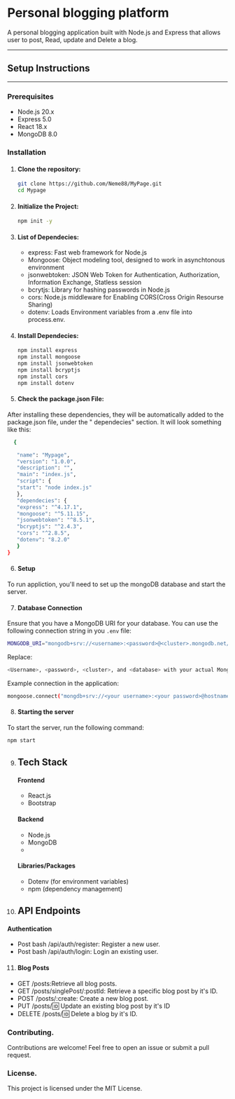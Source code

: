 # Personal blogging platform
A personal blogging application built with Node.js and Express that allows user to post, Read, update and Delete a blog.


---

## Setup Instructions


---


### Prerequisites
- Node.js 20.x
- Express 5.0
- React 18.x
- MongoDB 8.0

### Installation

   1. #### Clone the repository:
      ```bash 
      git clone https://github.com/Neme88/MyPage.git
      cd Mypage
      ```
   2. #### Initialize the Project:
      ```bash
      npm init -y
      ```
   3. #### List of Dependecies:
      - express: Fast web framework for Node.js
      - Mongoose: Object modeling tool, designed to work in asynchtonous environment
      - jsonwebtoken: JSON Web Token for Authentication, Authorization, Information Exchange, Statless session
      - bcrytjs: Library for hashing passwords in Node.js
      - cors: Node.js middleware for Enabling CORS(Cross Origin Resourse Sharing)
      - dotenv: Loads Environment variables from a .env file into process.env.

   4. #### Install Dependecies:
      ```bash
      npm install express
      npm install mongoose
      npm install jsonwebtoken
      npm install bcryptjs
      npm install cors
      npm install dotenv
      ```
   5. #### Check the package.json File:
   After installing these dependencies, they will be automatically added to the package.json file, under the " dependecies" section. It will look something like this:
```bash
  {

   "name": "Mypage",
   "version": "1.0.0",
   "description": "",
   "main": "index.js",
   "script": {
   "start": "node index.js"
   },
   "dependecies": {
   "express": "^4.17.1",
   "mongoose": "^5.11.15",
   "jsonwebtoken": "^8.5.1",
   "bcryptjs": "^2.4.3",
   "cors": "^2.8.5",
   "dotenv": "8.2.0"
   }
}

```
   6. #### Setup
   To run appliction, you'll need to set up the mongoDB database and start the server.


   7. #### Database Connection
   Ensure that you have a MongoDB URI for your database. You can use the following connection string in you `.env` file:
   ```bash
   MONGODB_URI="mongodb+srv://<username>:<password>@<cluster>.mongodb.net/<database>?retryWrites=true&w=majority":
   ```

   Replace:
   ```bash
   <Username>, <password>, <cluster>, and <database> with your actual MongoDB.
   ```

   Example connection in the application:
   ```bash
   mongoose.connect("mongdb+srv://<your username>:<your password>@hostname.identifier for mongoDB cluster instance.mongodb.net/name of db?retryWrites=true&w=majority");
   ```
   8. #### Starting the server
   To start the server, run the following command:
   ```bash
   npm start
   ```
   9. ## Tech Stack

      #### Frontend

      - React.js
      - Bootstrap

      #### Backend

      - Node.js 
      - MongoDB
      -
      #### Libraries/Packages

      - Dotenv (for environment variables)
      - npm (dependency management)


   10. ## API Endpoints


   #### Authentication

   - Post bash /api/auth/register: Register a new user. 
   - Post bash /api/auth/login: Login an existing user.


   11. #### Blog Posts

   - GET /posts:Retrieve all blog posts.
   - GET /posts/singlePost/:postId: Retrieve a specific blog post by it's ID.
   - POST /posts/:create: Create a new blog post.
   - PUT /posts/:id: Update an existing blog post by it's ID
   - DELETE /posts/:id: Delete a blog by it's ID.


   ### Contributing.
   Contributions are welcome! Feel free to open an issue or submit a pull request.


   ### License. 
This project is licensed under the MIT License.






